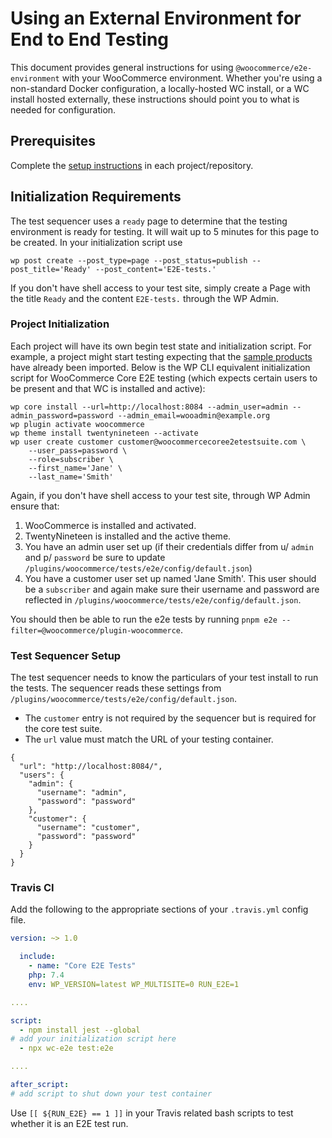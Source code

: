 # Using an External Environment for End to End Testing

This document provides general instructions for using `@woocommerce/e2e-environment` with your WooCommerce environment. Whether you're using a non-standard Docker configuration, a locally-hosted WC install, or a WC install hosted externally, these instructions should point you to what is needed for configuration.

## Prerequisites

Complete the [setup instructions](./README.md) in each project/repository.

## Initialization Requirements

The test sequencer uses a `ready` page to determine that the testing environment is ready for testing. It will wait up to 5 minutes for this page to be created. In your initialization script use

```
wp post create --post_type=page --post_status=publish --post_title='Ready' --post_content='E2E-tests.'
```

If you don't have shell access to your test site, simply create a Page with the title `Ready` and the content `E2E-tests.` through the WP Admin.

### Project Initialization

Each project will have its own begin test state and initialization script. For example, a project might start testing expecting that the [sample products](https://github.com/woocommerce/woocommerce/tree/trunk/sample-data) have already been imported. Below is the WP CLI equivalent initialization script for WooCommerce Core E2E testing (which expects certain users to be present and that WC is installed and active):

```
wp core install --url=http://localhost:8084 --admin_user=admin --admin_password=password --admin_email=wooadmin@example.org
wp plugin activate woocommerce
wp theme install twentynineteen --activate
wp user create customer customer@woocommercecoree2etestsuite.com \
	--user_pass=password \
	--role=subscriber \
	--first_name='Jane' \
	--last_name='Smith'
```

Again, if you don't have shell access to your test site, through WP Admin ensure that:

1. WooCommerce is installed and activated.
2. TwentyNineteen is installed and the active theme.
3. You have an admin user set up (if their credentials differ from u/ `admin` and p/ `password` be sure to update `/plugins/woocommerce/tests/e2e/config/default.json`)
4. You have a customer user set up named 'Jane Smith'. This user should be a `subscriber` and again make sure their username and password are reflected in `/plugins/woocommerce/tests/e2e/config/default.json`.

You should then be able to run the e2e tests by running `pnpm e2e --filter=@woocommerce/plugin-woocommerce`.

### Test Sequencer Setup

The test sequencer needs to know the particulars of your test install to run the tests. The sequencer reads these settings from `/plugins/woocommerce/tests/e2e/config/default.json`.

- The `customer` entry is not required by the sequencer but is required for the core test suite.
- The `url` value must match the URL of your testing container.

```
{
  "url": "http://localhost:8084/",
  "users": {
    "admin": {
      "username": "admin",
      "password": "password"
    },
    "customer": {
      "username": "customer",
      "password": "password"
    }
  }
}
```

### Travis CI

Add the following to the appropriate sections of your `.travis.yml` config file.

```yaml
version: ~> 1.0

  include:
    - name: "Core E2E Tests"
    php: 7.4
    env: WP_VERSION=latest WP_MULTISITE=0 RUN_E2E=1

....

script:
  - npm install jest --global
# add your initialization script here
  - npx wc-e2e test:e2e

....

after_script:
# add script to shut down your test container
```

Use `[[ ${RUN_E2E} == 1 ]]` in your Travis related bash scripts to test whether it is an E2E test run.

